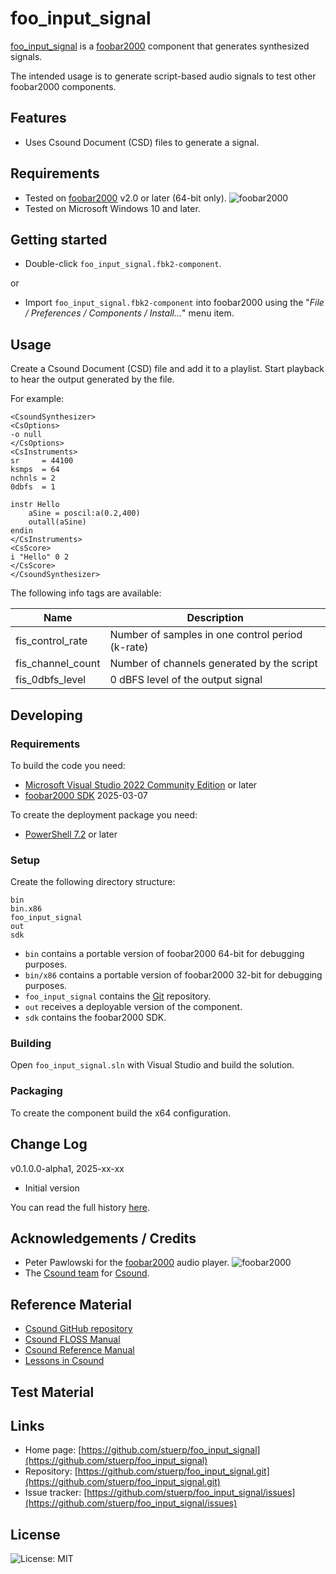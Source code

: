 
# foo_input_signal

[foo_input_signal](https://github.com/stuerp/foo_input_signal/releases) is a [foobar2000](https://www.foobar2000.org/) component that generates synthesized signals.

The intended usage is to generate script-based audio signals to test other foobar2000 components.

## Features

- Uses Csound Document (CSD) files to generate a signal.

## Requirements

- Tested on [foobar2000](https://www.foobar2000.org/download) v2.0 or later (64-bit only). ![foobar2000](https://www.foobar2000.org/button-small.png)
- Tested on Microsoft Windows 10 and later.

## Getting started

- Double-click `foo_input_signal.fbk2-component`.

or

- Import `foo_input_signal.fbk2-component` into foobar2000 using the "*File / Preferences / Components / Install...*" menu item.

## Usage

Create a Csound Document (CSD) file and add it to a playlist. Start playback to hear the output generated by the file.

For example:

```
<CsoundSynthesizer>
<CsOptions>
-o null
</CsOptions>
<CsInstruments>
sr     = 44100
ksmps  = 64
nchnls = 2
0dbfs  = 1

instr Hello
    aSine = poscil:a(0.2,400)
    outall(aSine)
endin
</CsInstruments>
<CsScore>
i "Hello" 0 2
</CsScore>
</CsoundSynthesizer>
```

The following info tags are available:

| Name              | Description                                      |
|-------------------|--------------------------------------------------|
| fis_control_rate  | Number of samples in one control period (k-rate) |
| fis_channel_count | Number of channels generated by the script       |
| fis_0dbfs_level   | 0 dBFS level of the output signal                |

## Developing

### Requirements

To build the code you need:

- [Microsoft Visual Studio 2022 Community Edition](https://visualstudio.microsoft.com/downloads/) or later
- [foobar2000 SDK](https://www.foobar2000.org/SDK) 2025-03-07

To create the deployment package you need:

- [PowerShell 7.2](https://github.com/PowerShell/PowerShell) or later

### Setup

Create the following directory structure:

    bin
    bin.x86
    foo_input_signal
    out
    sdk

- `bin` contains a portable version of foobar2000 64-bit for debugging purposes.
- `bin/x86` contains a portable version of foobar2000 32-bit for debugging purposes.
- `foo_input_signal` contains the [Git](https://github.com/stuerp/foo_input_signal) repository.
- `out` receives a deployable version of the component.
- `sdk` contains the foobar2000 SDK.

### Building

Open `foo_input_signal.sln` with Visual Studio and build the solution.

### Packaging

To create the component build the x64 configuration.

## Change Log

v0.1.0.0-alpha1, 2025-xx-xx

- Initial version

You can read the full history [here](docs/History.md).

## Acknowledgements / Credits

- Peter Pawlowski for the [foobar2000](https://www.foobar2000.org/) audio player. ![foobar2000](https://www.foobar2000.org/button-small.png)
- The [Csound team](https://github.com/orgs/csound/people) for [Csound](https://csound.com/index.html).

## Reference Material

- [Csound GitHub repository](https://github.com/orgs/csound/repositories)
- [Csound FLOSS Manual](https://flossmanual.csound.com/)
- [Csound Reference Manual](https://csound.com/docs/manual/index.html)
- [Lessons in Csound](https://csound.com/learn-csound-site/)

## Test Material

## Links

- Home page: [https://github.com/stuerp/foo_input_signal](https://github.com/stuerp/foo_input_signal)
- Repository: [https://github.com/stuerp/foo_input_signal.git](https://github.com/stuerp/foo_input_signal.git)
- Issue tracker: [https://github.com/stuerp/foo_input_signal/issues](https://github.com/stuerp/foo_input_signal/issues)

## License

![License: MIT](https://img.shields.io/badge/license-MIT-yellow.svg)
